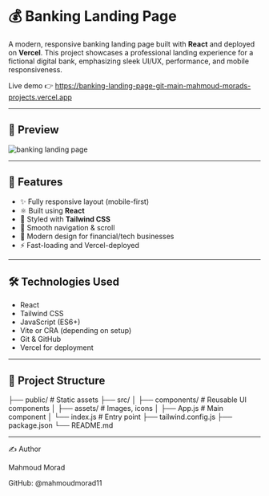 
# 💰 Banking Landing Page

A modern, responsive banking landing page built with **React** and deployed on **Vercel**. This project showcases a professional landing experience for a fictional digital bank, emphasizing sleek UI/UX, performance, and mobile responsiveness.

Live demo 👉 https://banking-landing-page-git-main-mahmoud-morads-projects.vercel.app

---

## 📸 Preview
![banking landing page](https://github.com/user-attachments/assets/176ffb97-b69f-47d8-ac4b-1293e74b6543)

---

## 🚀 Features

- ✨ Fully responsive layout (mobile-first)
- ⚛️ Built using **React**
- 🎨 Styled with **Tailwind CSS**
- 🧭 Smooth navigation & scroll
- 💼 Modern design for financial/tech businesses
- ⚡ Fast-loading and Vercel-deployed

---

## 🛠️ Technologies Used

- React
- Tailwind CSS
- JavaScript (ES6+)
- Vite or CRA (depending on setup)
- Git & GitHub
- Vercel for deployment

---

## 📂 Project Structure

├── public/              # Static assets
├── src/
│   ├── components/      # Reusable UI components
│   ├── assets/          # Images, icons
│   ├── App.js           # Main component
│   └── index.js         # Entry point
├── tailwind.config.js
├── package.json
└── README.md



---
✍️ Author

Mahmoud Morad

GitHub: @mahmoudmorad11
